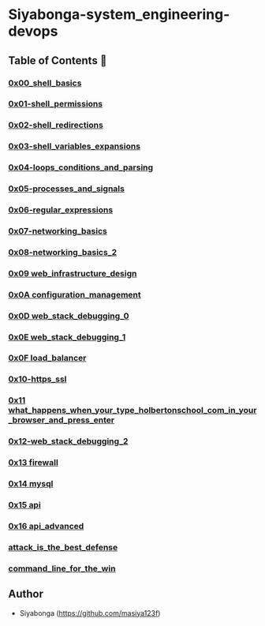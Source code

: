 # Siyabonga-system_engineering-devops

## Table of Contents :open_file_folder:

### [0x00_shell_basics](./0x00-shell_basics)

### [0x01-shell_permissions](https://github.com/Gzoref/holberton-system_engineering-devops/tree/master/0x01-shell_permissions)

### [0x02-shell_redirections](https://github.com/Gzoref/holberton-system_engineering-devops/tree/master/0x02-shell_redirections)

### [0x03-shell_variables_expansions](https://github.com/Gzoref/holberton-system_engineering-devops/tree/master/0x03-shell_variables_expansions)

### [0x04-loops_conditions_and_parsing](https://github.com/Gzoref/holberton-system_engineering-devops/tree/master/0x04-loops_conditions_and_parsing)

### [0x05-processes_and_signals](https://github.com/Gzoref/holberton-system_engineering-devops/tree/master/0x05-processes_and_signals)

### [0x06-regular_expressions](https://github.com/Gzoref/holberton-system_engineering-devops/tree/master/0x06-regular_expressions)

### [0x07-networking_basics](https://github.com/Gzoref/holberton-system_engineering-devops/tree/master/0x07-networking_basics)

### [0x08-networking_basics_2](https://github.com/Gzoref/holberton-system_engineering-devops/tree/master/0x08-networking_basics_2)

### [0x09 web_infrastructure_design](./0x09-web_infrastructure_design)

### [0x0A configuration_management](./0x0A-configuration_management)

### [0x0D web_stack_debugging_0](./0x0D-web_stack_debugging_0)

### [0x0E web_stack_debugging_1](./0x0E-web_stack_debugging_1)

### [0x0F load_balancer](./0x0F-load_balancer)

### [0x10-https_ssl](./0x10-https_ssl)

### [0x11 what_happens_when_your_type_holbertonschool_com_in_your_browser_and_press_enter](./0x11-what_happens_when_your_type_holbertonschool_com_in_your_browser_and_press_enter)

### [0x12-web_stack_debugging_2](./0x12-web_stack_debugging_2)

### [0x13 firewall](./0x13-firewall)

### [0x14 mysql](./0x14-mysql)

### [0x15 api](./0x15-api)

### [0x16 api_advanced](./0x16-api_advanced)

### [attack_is_the_best_defense](./attack_is_the_best_defense)

### [command_line_for_the_win](./command_line_for_the_win)




## Author
* Siyabonga (https://github.com/masiya123f)
